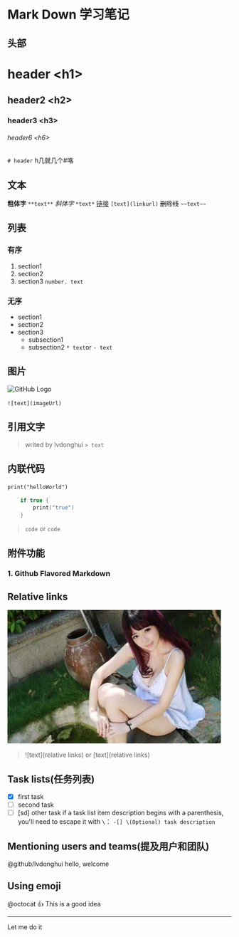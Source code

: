 # Mark Down 学习笔记
## 头部

# header \<h1\>
## header2 \<h2\>
### header3 \<h3\>
###### header6 \<h6\>
`# header` h几就几个#咯


## 文本
**粗体字** `**text**`
*斜体字* `*text*`
[链接](http://www.baidu.com) `[text](linkurl)`
~~删除线~~ `~~text~~`

## 列表
### 有序
1. section1
2. section2
3. section3
`number. text`

### 无序
* section1
* section2
* section3
  - subsection1
  - subsection2
`* text`or `- text`

## 图片
![GitHub Logo](https://ss0.bdstatic.com/94oJfD_bAAcT8t7mm9GUKT-xh_/timg?image&quality=100&size=b4000_4000&sec=1504172326&di=8fba9898dfe6556eeb80bcf7dd6b64f6&src=http://m.3dmgame.com/uploads/allimg/170812/276_170812203340_1.jpg)

`![text](imageUrl)`

## 引用文字
> writed by lvdonghui
`> text`

## 内联代码
`print("helloWorld")`
```swift
    if true {
        print("true")
    }
```
> `code` or ``` code ```

## 附件功能
### 1. Github Flavored Markdown
## Relative links
![又来一个美女](大美女.jpg)
> \![text\]\(relative links\) or \[text\]\(relative links\)

## Task lists(任务列表)
-[x] first task
-[ ] second task
-[ ] \[sd] other task
if a task list item description begins with a parenthesis, you'll need to escape it with `\`：
`-[] \(Optional) task description`

## Mentioning users and teams(提及用户和团队)
@github/lvdonghui hello, welcome

## Using emoji
@octocat :+1: This is a good idea
___
Let me do it


   
    





